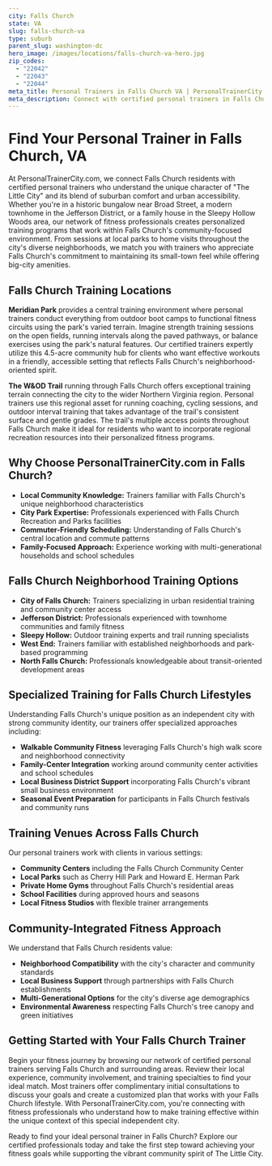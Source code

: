 ```yaml
---
city: Falls Church
state: VA
slug: falls-church-va
type: suburb
parent_slug: washington-dc
hero_image: /images/locations/falls-church-va-hero.jpg
zip_codes:
  - "22042"
  - "22043"
  - "22044"
meta_title: Personal Trainers in Falls Church VA | PersonalTrainerCity.com
meta_description: Connect with certified personal trainers in Falls Church. Find fitness coaches for one-on-one training in homes, local parks, and community centers throughout The Little City.
---
```


# Find Your Personal Trainer in Falls Church, VA

At PersonalTrainerCity.com, we connect Falls Church residents with certified personal trainers who understand the unique character of "The Little City" and its blend of suburban comfort and urban accessibility. Whether you're in a historic bungalow near Broad Street, a modern townhome in the Jefferson District, or a family house in the Sleepy Hollow Woods area, our network of fitness professionals creates personalized training programs that work within Falls Church's community-focused environment. From sessions at local parks to home visits throughout the city's diverse neighborhoods, we match you with trainers who appreciate Falls Church's commitment to maintaining its small-town feel while offering big-city amenities.

## Falls Church Training Locations

**Meridian Park** provides a central training environment where personal trainers conduct everything from outdoor boot camps to functional fitness circuits using the park's varied terrain. Imagine strength training sessions on the open fields, running intervals along the paved pathways, or balance exercises using the park's natural features. Our certified trainers expertly utilize this 4.5-acre community hub for clients who want effective workouts in a friendly, accessible setting that reflects Falls Church's neighborhood-oriented spirit.

**The W&OD Trail** running through Falls Church offers exceptional training terrain connecting the city to the wider Northern Virginia region. Personal trainers use this regional asset for running coaching, cycling sessions, and outdoor interval training that takes advantage of the trail's consistent surface and gentle grades. The trail's multiple access points throughout Falls Church make it ideal for residents who want to incorporate regional recreation resources into their personalized fitness programs.

## Why Choose PersonalTrainerCity.com in Falls Church?

*   **Local Community Knowledge:** Trainers familiar with Falls Church's unique neighborhood characteristics
*   **City Park Expertise:** Professionals experienced with Falls Church Recreation and Parks facilities
*   **Commuter-Friendly Scheduling:** Understanding of Falls Church's central location and commute patterns
*   **Family-Focused Approach:** Experience working with multi-generational households and school schedules

## Falls Church Neighborhood Training Options

- **City of Falls Church:** Trainers specializing in urban residential training and community center access
- **Jefferson District:** Professionals experienced with townhome communities and family fitness
- **Sleepy Hollow:** Outdoor training experts and trail running specialists
- **West End:** Trainers familiar with established neighborhoods and park-based programming
- **North Falls Church:** Professionals knowledgeable about transit-oriented development areas

## Specialized Training for Falls Church Lifestyles

Understanding Falls Church's unique position as an independent city with strong community identity, our trainers offer specialized approaches including:

*   **Walkable Community Fitness** leveraging Falls Church's high walk score and neighborhood connectivity
*   **Family-Center Integration** working around community center activities and school schedules
*   **Local Business District Support** incorporating Falls Church's vibrant small business environment
*   **Seasonal Event Preparation** for participants in Falls Church festivals and community runs

## Training Venues Across Falls Church

Our personal trainers work with clients in various settings:
- **Community Centers** including the Falls Church Community Center
- **Local Parks** such as Cherry Hill Park and Howard E. Herman Park
- **Private Home Gyms** throughout Falls Church's residential areas
- **School Facilities** during approved hours and seasons
- **Local Fitness Studios** with flexible trainer arrangements

## Community-Integrated Fitness Approach

We understand that Falls Church residents value:
- **Neighborhood Compatibility** with the city's character and community standards
- **Local Business Support** through partnerships with Falls Church establishments
- **Multi-Generational Options** for the city's diverse age demographics
- **Environmental Awareness** respecting Falls Church's tree canopy and green initiatives

## Getting Started with Your Falls Church Trainer

Begin your fitness journey by browsing our network of certified personal trainers serving Falls Church and surrounding areas. Review their local experience, community involvement, and training specialties to find your ideal match. Most trainers offer complimentary initial consultations to discuss your goals and create a customized plan that works with your Falls Church lifestyle. With PersonalTrainerCity.com, you're connecting with fitness professionals who understand how to make training effective within the unique context of this special independent city.

Ready to find your ideal personal trainer in Falls Church? Explore our certified professionals today and take the first step toward achieving your fitness goals while supporting the vibrant community spirit of The Little City.